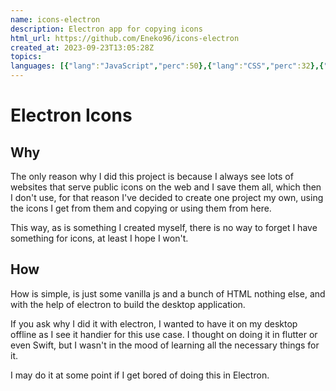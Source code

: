 ```yaml
---
name: icons-electron
description: Electron app for copying icons
html_url: https://github.com/Eneko96/icons-electron
created_at: 2023-09-23T13:05:28Z
topics: 
languages: [{"lang":"JavaScript","perc":50},{"lang":"CSS","perc":32},{"lang":"HTML","perc":16}]
---
```

# Electron Icons

## Why

The only reason why I did this project is because I always see lots of websites that serve public icons on the web and I save them all, which then I don't use, for that reason I've
decided to create one project my own, using the icons I get from them and copying or using them from here.

This way, as is something I created myself, there is no way to forget I have something for icons, at least I hope I won't.

## How

How is simple, is just some vanilla js and a bunch of HTML nothing else, and with the help of electron to build the desktop application.

If you ask why I did it with electron, I wanted to have it on my desktop offline as I see it handier for this use case.
I thought on doing it in flutter or even Swift, but I wasn't in the mood of learning all the necessary things for it.

I may do it at some point if I get bored of doing this in Electron.
